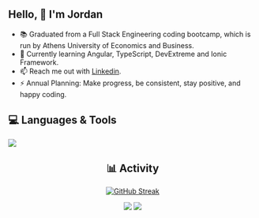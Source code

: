 ## Hello, 👋  I'm Jordan 
  
- 📚 Graduated from a Full Stack Engineering coding bootcamp, which is run by Athens University of Economics and Business.
- 🌱 Currently learning Angular, TypeScript, DevExtreme and Ionic Framework. 
- 📫 Reach me out with [Linkedin](https://www.linkedin.com/in/ipapaditsas/).
- ⚡ Annual Planning: Make progress, be consistent, stay positive, and happy coding. 

<div align="left">  
  
## 💻 Languages & Tools 

<a href="https://skillicons.dev">
    <img src="https://skillicons.dev/icons?i=html,css,js,typescript,angular,react,nodejs,expressjs,bootstrap,mongo,mysql,docker,postman,webpack,linux,git" />
</a>

</div>

<div align="center">  

## 📊 Activity
  
[![GitHub Streak](https://streak-stats.demolab.com/?user=jordanpapaditsas&theme=tokyonight)](https://git.io/streak-stats)
  
![](http://github-profile-summary-cards.vercel.app/api/cards/stats?username=jordanpapaditsas&theme=blueberry) ![](http://github-profile-summary-cards.vercel.app/api/cards/most-commit-language?username=jordanpapaditsas&theme=blueberry)  

</div>
  



